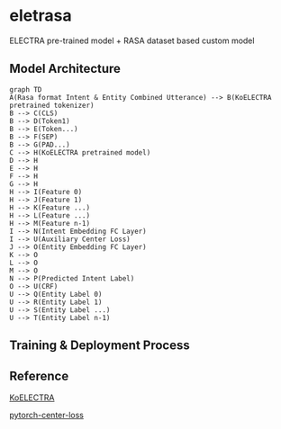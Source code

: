 # eletrasa
ELECTRA pre-trained model + RASA dataset based custom model

## Model Architecture
```mermaid
graph TD
A(Rasa format Intent & Entity Combined Utterance) --> B(KoELECTRA pretrained tokenizer)
B --> C(CLS)
B --> D(Token1)
B --> E(Token...)
B --> F(SEP)
B --> G(PAD...)
C --> H(KoELECTRA pretrained model)
D --> H
E --> H
F --> H
G --> H
H --> I(Feature 0)
H --> J(Feature 1)
H --> K(Feature ...)
H --> L(Feature ...)
H --> M(Feature n-1)
I --> N(Intent Embedding FC Layer)
I --> U(Auxiliary Center Loss)
J --> O(Entity Embedding FC Layer)
K --> O
L --> O
M --> O
N --> P(Predicted Intent Label)
O --> U(CRF)
U --> Q(Entity Label 0)
U --> R(Entity Label 1)
U --> S(Entity Label ...)
U --> T(Entity Label n-1)
```
## Training & Deployment Process


## Reference
[KoELECTRA](https://github.com/monologg/KoELECTRA)

[pytorch-center-loss](https://github.com/KaiyangZhou/pytorch-center-loss)
